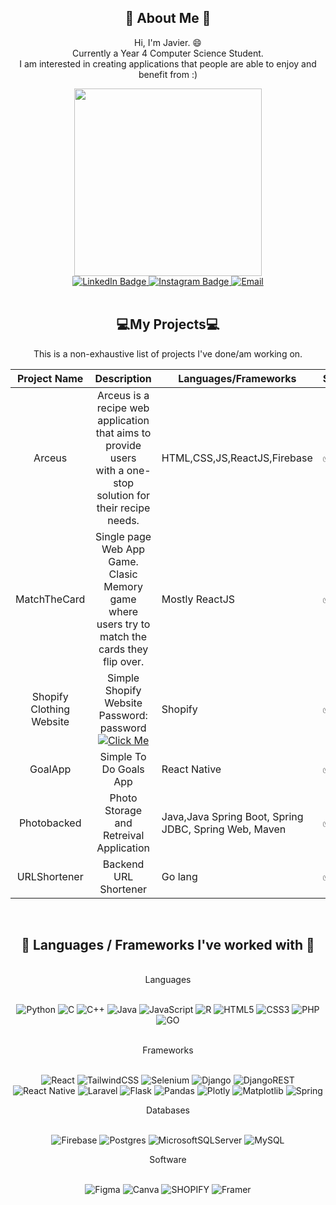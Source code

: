 ## <div id="intro-text" align="center"> :blue_book: About Me :blue_book: </div>
  <p align="center">
       Hi, I'm Javier. 😄 <br/> Currently a Year 4 Computer Science Student. <br/> I am interested in creating applications that people are able to enjoy and                 benefit from :)
  </p>


<div id="penguingif" align="center">
  <img src="https://media.giphy.com/media/2IudUHdI075HL02Pkk/giphy.gif" width="300"/>
</div>



<div id="badges" align="center">
  <a href="https://www.linkedin.com/in/javierneoh/">
    <img src="https://img.shields.io/badge/LinkedIn-blue?style=for-the-badge&logo=linkedin&logoColor=white" alt="LinkedIn Badge"/>
  </a>
  
   <a href="https://www.instagram.com/javierneoh/">
    <img src="https://img.shields.io/badge/Instagram-%23E4405F.svg?style=for-the-badge&logo=Instagram&logoColor=white" alt="Instagram Badge"/>
  </a>
  
  <a href="mailto:jneoh001@e.ntu.edu.sg">
    <img src="https://img.shields.io/badge/Gmail-D14836?style=for-the-badge&logo=gmail&logoColor=white" alt="Email" />
  
  </a>
</div>



<br />
<div id="projects" align="center">
<h2>💻My Projects💻</h2>
This is a non-exhaustive list of projects I've done/am working on.

 | Project Name |                                                    Description                                                   | Languages/Frameworks         | Status 
|:------------:|:----------------------------------------------------------------------------------------------------------------:|------------------------------|-----
| Arceus       | Arceus is a recipe web application that aims to provide users <br/>  with a one-stop solution for their recipe needs.  | HTML,CSS,JS,ReactJS,Firebase  |  ✅
| MatchTheCard | Single page Web App Game. Clasic Memory game where users try to match the cards they flip over.                                                                                         | Mostly ReactJS               |   ✅
  | Shopify Clothing Website| Simple Shopify Website <br /> Password: password <br />  <a href="http://www.javierneoh.myshopify.com"> ![Click Me](https://img.shields.io/badge/Click_Me-37a779?style=for-the-badge) </a>  | Shopify | ✅
|   GoalApp     |  Simple To Do Goals App   |  React Native     | ✅ 
|   Photobacked    |  Photo Storage and Retreival Application   |  Java,Java Spring Boot, Spring JDBC, Spring Web, Maven  | ✅
|   URLShortener    |  Backend URL Shortener   |  Go lang  | ✅ 

</div>


<div id="languages" align="center">
  </br>
  <h2>🎉 Languages / Frameworks I've worked with 🎉 </h2> <br/>

  <div>Languages</div>
  <br/>
  
  ![Python](https://img.shields.io/badge/python-3670A0?style=for-the-badge&logo=python&logoColor=ffdd54)
  ![C](https://img.shields.io/badge/c-%2300599C.svg?style=for-the-badge&logo=c&logoColor=white)
  ![C++](https://img.shields.io/badge/c++-%2300599C.svg?style=for-the-badge&logo=c%2B%2B&logoColor=white)
  ![Java](https://img.shields.io/badge/java-%23ED8B00.svg?style=for-the-badge&logo=openjdk&logoColor=white)
  ![JavaScript](https://img.shields.io/badge/javascript-%23323330.svg?style=for-the-badge&logo=javascript&logoColor=%23F7DF1E)
  ![R](https://img.shields.io/badge/r-%23276DC3.svg?style=for-the-badge&logo=r&logoColor=white)
  ![HTML5](https://img.shields.io/badge/html5-%23E34F26.svg?style=for-the-badge&logo=html5&logoColor=white)
  ![CSS3](https://img.shields.io/badge/css3-%231572B6.svg?style=for-the-badge&logo=css3&logoColor=white)
  ![PHP](https://img.shields.io/badge/php-%23777BB4.svg?style=for-the-badge&logo=php&logoColor=white)
  ![GO](https://img.shields.io/badge/Go-00ADD8?style=for-the-badge&logo=go&logoColor=white)
  
  
  <br />
  
  <div>Frameworks</div>
  <br/>
  
  ![React](https://img.shields.io/badge/react-%2320232a.svg?style=for-the-badge&logo=react&logoColor=%2361DAFB)
  ![TailwindCSS](https://img.shields.io/badge/tailwindcss-%2338B2AC.svg?style=for-the-badge&logo=tailwind-css&logoColor=white)
  ![Selenium](https://img.shields.io/badge/Selenium-43B02A?style=for-the-badge&logo=Selenium&logoColor=white)
  ![Django](https://img.shields.io/badge/django-%23092E20.svg?style=for-the-badge&logo=django&logoColor=white)
  ![DjangoREST](https://img.shields.io/badge/DJANGO-REST-ff1709?style=for-the-badge&logo=django&logoColor=white&color=ff1709&labelColor=gray)
  ![React Native](https://img.shields.io/badge/react_native-%2320232a.svg?style=for-the-badge&logo=react&logoColor=%2361DAFB)
  ![Laravel](https://img.shields.io/badge/Laravel-FF2D20?style=for-the-badge&logo=laravel&logoColor=white)
  ![Flask](https://img.shields.io/badge/Flask-000000?style=for-the-badge&logo=flask&logoColor=white)
  ![Pandas](https://img.shields.io/badge/pandas-%23150458.svg?style=for-the-badge&logo=pandas&logoColor=white)
  ![Plotly](https://img.shields.io/badge/Plotly-%233F4F75.svg?style=for-the-badge&logo=plotly&logoColor=white)
  ![Matplotlib](https://img.shields.io/badge/Matplotlib-%23ffffff.svg?style=for-the-badge&logo=Matplotlib&logoColor=black)
  ![Spring](https://img.shields.io/badge/spring-%236DB33F.svg?style=for-the-badge&logo=spring&logoColor=white)
  
  <div>Databases</div>
  <br/>
  
  ![Firebase](https://img.shields.io/badge/Firebase-039BE5?style=for-the-badge&logo=Firebase&logoColor=white)
  ![Postgres](https://img.shields.io/badge/postgres-%23316192.svg?style=for-the-badge&logo=postgresql&logoColor=white)
   ![MicrosoftSQLServer](https://img.shields.io/badge/Microsoft%20SQL%20Server-CC2927?style=for-the-badge&logo=microsoft%20sql%20server&logoColor=white)
   ![MySQL](https://img.shields.io/badge/mysql-4479A1.svg?style=for-the-badge&logo=mysql&logoColor=white)
  
  <div>Software </div>
  <br/>
  
  ![Figma](https://img.shields.io/badge/figma-%23F24E1E.svg?style=for-the-badge&logo=figma&logoColor=white)
  ![Canva](https://img.shields.io/badge/Canva-%2300C4CC.svg?style=for-the-badge&logo=Canva&logoColor=white)
 	![SHOPIFY](https://img.shields.io/badge/shopify-8DB543?style=for-the-badge&logo=Shopify&logoColor=white)
  ![Framer](https://img.shields.io/badge/Framer-black?style=for-the-badge&logo=framer&logoColor=blue)
  
  
  <br/>
</div>
